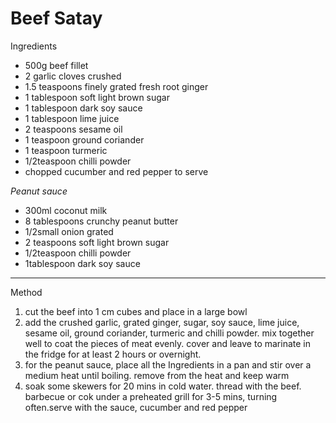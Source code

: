 # Beef Satay

Ingredients

-   500g beef fillet
-   2 garlic cloves crushed
-   1.5 teaspoons finely grated fresh root ginger
-   1 tablespoon soft light brown sugar
-   1 tablespoon dark soy sauce
-   1 tablespoon lime juice
-   2 teaspoons sesame oil
-   1 teaspoon ground coriander
-   1 teaspoon turmeric
-   1/2teaspoon chilli powder
-   chopped cucumber and red pepper to serve

*Peanut sauce*

-   300ml coconut milk
-   8 tablespoons crunchy peanut butter
-   1/2small onion grated
-   2 teaspoons soft light brown sugar
-   1/2teaspoon chilli powder
-   1tablespoon dark soy sauce

--------------------------------------------------------------------------------

Method

1.  cut the beef into 1 cm cubes and place in a large bowl
2.  add the crushed garlic, grated ginger, sugar, soy sauce, lime juice, sesame
    oil, ground coriander, turmeric and chilli powder. mix together well to coat
    the pieces of meat evenly. cover and leave to marinate in the fridge for at
    least 2 hours or overnight.
3.  for the peanut sauce, place all the Ingredients in a pan and stir over a
    medium heat until boiling. remove from the heat and keep warm
4.  soak some skewers for 20 mins in cold water. thread with the beef. barbecue
    or cok under a preheated grill for 3-5 mins, turning often.serve with the
    sauce, cucumber and red pepper
